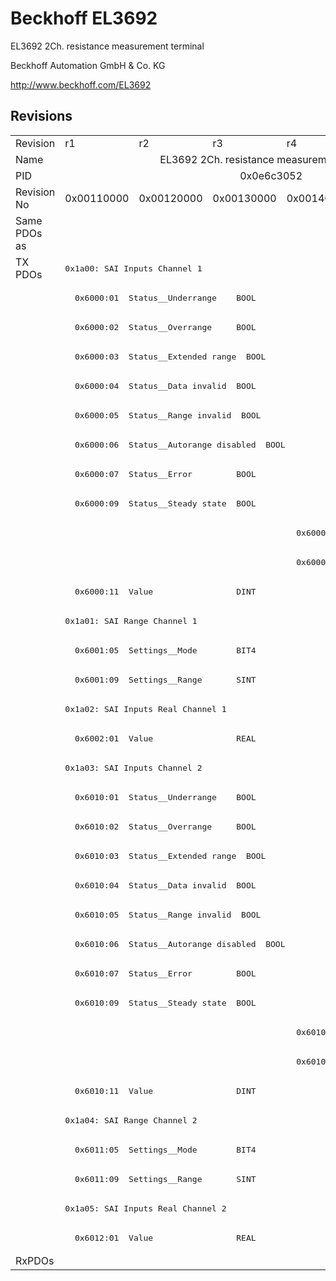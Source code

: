 # Beckhoff EL3692

EL3692 2Ch. resistance measurement terminal

Beckhoff Automation GmbH & Co. KG

http://www.beckhoff.com/EL3692

## Revisions
<table>
<tr >
<td>Revision</td>
<td>r1</td>
<td>r2</td>
<td>r3</td>
<td>r4</td>
<td>r5</td>
</tr>
<tr >
<td>Name</td>
<td colspan=5 align="center">EL3692 2Ch. resistance measurement terminal</td>
</tr>
<tr >
<td>PID</td>
<td colspan=5 align="center">0x0e6c3052</td>
</tr>
<tr >
<td>Revision No</td>
<td>0x00110000</td>
<td>0x00120000</td>
<td>0x00130000</td>
<td>0x00140000</td>
<td>0x00150000</td>
</tr>
<tr >
<td>Same PDOs as</td>
<td colspan=3 align="center"></td>
<td colspan=2 align="center"><a href="EL3692-0030">EL3692-0030 r5</a></td>
</tr>
<tr class="txpdo">
<td rowspan=34 valign=top>TX PDOs</td>
<td colspan=5 align="left"><pre>0x1a00: SAI Inputs Channel 1</pre></td>
<td></td>
</tr>
<tr class="txpdo">
<td colspan=5 align="left"><pre>  0x6000:01  Status__Underrange    BOOL</pre></td>
</tr>
<tr class="txpdo">
<td colspan=5 align="left"><pre>  0x6000:02  Status__Overrange     BOOL</pre></td>
</tr>
<tr class="txpdo">
<td colspan=5 align="left"><pre>  0x6000:03  Status__Extended range  BOOL</pre></td>
</tr>
<tr class="txpdo">
<td colspan=5 align="left"><pre>  0x6000:04  Status__Data invalid  BOOL</pre></td>
</tr>
<tr class="txpdo">
<td colspan=5 align="left"><pre>  0x6000:05  Status__Range invalid  BOOL</pre></td>
</tr>
<tr class="txpdo">
<td colspan=5 align="left"><pre>  0x6000:06  Status__Autorange disabled  BOOL</pre></td>
</tr>
<tr class="txpdo">
<td colspan=5 align="left"><pre>  0x6000:07  Status__Error         BOOL</pre></td>
</tr>
<tr class="txpdo">
<td colspan=5 align="left"><pre>  0x6000:09  Status__Steady state  BOOL</pre></td>
</tr>
<tr class="txpdo">
<td colspan=3 align="left"><pre></pre></td>
<td colspan=2 align="left"><pre>  0x6000:0f  Status__TxPDO State   BOOL</pre></td>
</tr>
<tr class="txpdo">
<td colspan=3 align="left"><pre></pre></td>
<td colspan=2 align="left"><pre>  0x6000:10  Status__TxPDO Toggle  BOOL</pre></td>
</tr>
<tr class="txpdo">
<td colspan=5 align="left"><pre>  0x6000:11  Value                 DINT</pre></td>
</tr>
<tr class="txpdo">
<td colspan=5 align="left"><pre>0x1a01: SAI Range Channel 1</pre></td>
</tr>
<tr class="txpdo">
<td colspan=5 align="left"><pre>  0x6001:05  Settings__Mode        BIT4</pre></td>
</tr>
<tr class="txpdo">
<td colspan=5 align="left"><pre>  0x6001:09  Settings__Range       SINT</pre></td>
</tr>
<tr class="txpdo">
<td colspan=5 align="left"><pre>0x1a02: SAI Inputs Real Channel 1</pre></td>
</tr>
<tr class="txpdo">
<td colspan=5 align="left"><pre>  0x6002:01  Value                 REAL</pre></td>
</tr>
<tr class="txpdo">
<td colspan=5 align="left"><pre>0x1a03: SAI Inputs Channel 2</pre></td>
</tr>
<tr class="txpdo">
<td colspan=5 align="left"><pre>  0x6010:01  Status__Underrange    BOOL</pre></td>
</tr>
<tr class="txpdo">
<td colspan=5 align="left"><pre>  0x6010:02  Status__Overrange     BOOL</pre></td>
</tr>
<tr class="txpdo">
<td colspan=5 align="left"><pre>  0x6010:03  Status__Extended range  BOOL</pre></td>
</tr>
<tr class="txpdo">
<td colspan=5 align="left"><pre>  0x6010:04  Status__Data invalid  BOOL</pre></td>
</tr>
<tr class="txpdo">
<td colspan=5 align="left"><pre>  0x6010:05  Status__Range invalid  BOOL</pre></td>
</tr>
<tr class="txpdo">
<td colspan=5 align="left"><pre>  0x6010:06  Status__Autorange disabled  BOOL</pre></td>
</tr>
<tr class="txpdo">
<td colspan=5 align="left"><pre>  0x6010:07  Status__Error         BOOL</pre></td>
</tr>
<tr class="txpdo">
<td colspan=5 align="left"><pre>  0x6010:09  Status__Steady state  BOOL</pre></td>
</tr>
<tr class="txpdo">
<td colspan=3 align="left"><pre></pre></td>
<td colspan=2 align="left"><pre>  0x6010:0f  Status__TxPDO State   BOOL</pre></td>
</tr>
<tr class="txpdo">
<td colspan=3 align="left"><pre></pre></td>
<td colspan=2 align="left"><pre>  0x6010:10  Status__TxPDO Toggle  BOOL</pre></td>
</tr>
<tr class="txpdo">
<td colspan=5 align="left"><pre>  0x6010:11  Value                 DINT</pre></td>
</tr>
<tr class="txpdo">
<td colspan=5 align="left"><pre>0x1a04: SAI Range Channel 2</pre></td>
</tr>
<tr class="txpdo">
<td colspan=5 align="left"><pre>  0x6011:05  Settings__Mode        BIT4</pre></td>
</tr>
<tr class="txpdo">
<td colspan=5 align="left"><pre>  0x6011:09  Settings__Range       SINT</pre></td>
</tr>
<tr class="txpdo">
<td colspan=5 align="left"><pre>0x1a05: SAI Inputs Real Channel 2</pre></td>
</tr>
<tr class="txpdo">
<td colspan=5 align="left"><pre>  0x6012:01  Value                 REAL</pre></td>
</tr>
<tr >
<td>RxPDOs</td>
<td colspan=5 align="left"></td>
</tr>
</table>
